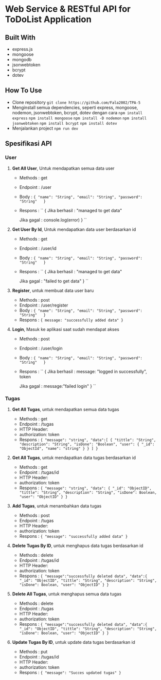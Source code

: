 # **Web Service & RESTful API for ToDoList Application**

## **Built With**
- express.js
- mongoose
- mongodb
- jsonwebtoken
- bcrypt
- dotev

## **How To Use**
- Clone repository
 ``git clone https://github.com/Fala2002/TPA-5``
- Menginstall semua dependencies, seperti express, mongoose, nodemon, jsonwebtoken, bcrypt, dotev dengan cara
 ``npm install express``
 ``npm install mongoose``
 ``npm install -D nodemon``
 ``npm install jsonwebtoken``
 ``npm install bcrypt``
 ``npm install dotev``
- Menjalankan project
 ``npm run dev``

## **Spesifikasi API**
### **User**
1. **Get All User**, Untuk mendapatkan semua data user
    - Methods : get
    - Endpoint : /user
    - Body :
      ``
      {
        "name": "String",
        "email": "String",
        "password": "String"  
      } 
      ``
    - Respons :
      ``
      {
        Jika berhasil :
        "managed to get data"

        Jika gagal :
        console.log(error)
      }
      ``

2. **Get User By Id**, Untuk mendapatkan data user berdasarkan id
    - Methods : get
    - Endpoint : /user/id
    - Body :
      ``
      {
        "name": "String",
        "email": "String",
        "password": "String"  
      } 
      ``
    - Respons :
      ``
      {
        Jika berhasil :
        "managed to get data"

        Jika gagal :
        "failed to get data"
      }
      ``

3. **Register**, untuk membuat data user baru
    - Methods : post
    - Endpoint : /user/register
    - Body :
      ``
      {
        "name": "String",
        "email": "String",
        "password": "String"  
      } 
      ``
    - Respons :
      ``
      {
        message: "successfully added data"
      }
      ``

4. **Login**, Masuk ke aplikasi  saat sudah mendapat akses
    - Methods : post
    - Endpoint : /user/login
    - Body :
      ``
      {
        "name": "String",
        "email": "String",
        "password": "String"  
      } 
      ``
    - Respons :
      ``
      {
        Jika berhasil :
        message: "logged in successfully", token

        Jika gagal :
        message:"failed login"
      }
      ``

### **Tugas**
1. **Get All Tugas**, untuk mendapatkan semua data tugas
    - Methods : get
    - Endpoint : /tugas
    - HTTP Header:
     - authorization: token
    - Respons :
      ``
      {
        "message": "string",
        "data":[
            {
                "tittle": "String",
            "description": "String",
            "isDone": "Boolean",
            "user": {
                "_id": "ObjectId",
                "name": "string"
            }
            }
        ]
      } 
      ``
  
2. **Get All Tugas**, untuk mendapatkan data tugas berdasarkan id
    - Methods : get
    - Endpoint : /tugas/id
    - HTTP Header:
     - authorization: token
    - Respons :
      ``
      {
        "message": "string",
        "data": {
            "_id": "ObjectID",
            "tittle": "String",
            "description": "String",
            "isDone": Boolean,
            "user": "ObjectID"
        }
      }
      ``

3. **Add Tugas**, untuk menambahkan data tugas
    - Methods : post
    - Endpoint : /tugas
    - HTTP Header:
     - authorization: token
    - Respons :
      ``
        {
            "message": "successfully added data"
        }
      ``

4. **Delete Tugas By ID**, untuk menghapus data tugas berdasarkan id
    - Methods : delete
    - Endpoint : /tugas/id
    - HTTP Header:
     - authorization: token
    - Respons :
      ``
      {
        "message":"successfully deleted data",
        "data":{
            "_id": "ObjectID",
            "tittle": "String",
            "description": "String",
            "isDone": Boolean,
            "user": "ObjectID"
        }
      }
      ``

5. **Delete All Tugas**, untuk menghapus semua data tugas
    - Methods : delete
    - Endpoint : /tugas
    - HTTP Header:
     - authorization: token
    - Respons :
      ``
      {
        "message":"successfully deleted data",
        "data":{
            "_id": "ObjectID",
            "tittle": "String",
            "description": "String",
            "isDone": Boolean,
            "user": "ObjectID"
        }
      }
      ``

6. **Update Tugas By ID**, untuk update data tugas berdasarkan id
    - Methods : put
    - Endpoint : /tugas/id
    - HTTP Header:
     - authorization: token
    - Respons :
      ``
      {
        "message": "Succes updated tugas"
      }
      ``
